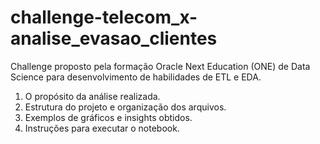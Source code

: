 # challenge-telecom_x-analise_evasao_clientes
 Challenge proposto pela formação Oracle Next Education (ONE) de Data Science para desenvolvimento de habilidades de ETL e EDA.

1. O propósito da análise realizada.
2. Estrutura do projeto e organização dos arquivos.
3. Exemplos de gráficos e insights obtidos.
4. Instruções para executar o notebook.